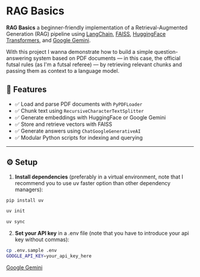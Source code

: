 # RAG Basics

**RAG Basics** a beginner-friendly implementation of a Retrieval-Augmented Generation (RAG) pipeline using [LangChain](https://www.langchain.com/), [FAISS](https://github.com/facebookresearch/faiss), [HuggingFace Transformers](https://huggingface.co/), and [Google Gemini](https://ai.google.dev/).

With this project I wanna demonstrate how to build a simple question-answering system based on PDF documents — in this case, the official futsal rules (as I'm a futsal referee) — by retrieving relevant chunks and passing them as context to a language model.

## 🚀 Features

- ✅ Load and parse PDF documents with `PyPDFLoader`
- ✅ Chunk text using `RecursiveCharacterTextSplitter`
- ✅ Generate embeddings with HuggingFace or Google Gemini
- ✅ Store and retrieve vectors with FAISS
- ✅ Generate answers using `ChatGoogleGenerativeAI`
- ✅ Modular Python scripts for indexing and querying

---

## ⚙️ Setup

1. **Install dependencies** (preferably in a virtual environment, note that I recommend you to use uv faster option than other dependency managers):

```bash
pip install uv
```
```bash
uv init
```
```bash
uv sync
```

2. **Set your API key** in a .env file (note that you have to introduce your api key without commas):

```bash
cp .env.sample .env
GOOGLE_API_KEY=your_api_key_here
```

[Google Gemini](https://aistudio.google.com/apikey)



